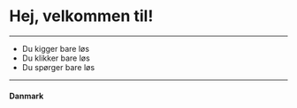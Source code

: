 # Hej, velkommen til!

___

- Du kigger bare løs
- Du klikker bare løs
- Du spørger bare løs

___

#### Danmark